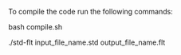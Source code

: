 To compile the code run the following commands:

bash compile.sh

./std-flt input_file_name.std output_file_name.flt
